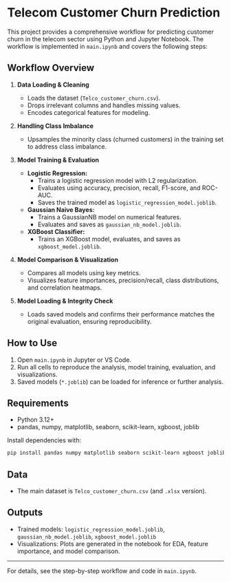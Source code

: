 # Telecom Customer Churn Prediction

This project provides a comprehensive workflow for predicting customer churn in the telecom sector using Python and Jupyter Notebook. The workflow is implemented in `main.ipynb` and covers the following steps:

## Workflow Overview

1. **Data Loading & Cleaning**
   - Loads the dataset (`Telco_customer_churn.csv`).
   - Drops irrelevant columns and handles missing values.
   - Encodes categorical features for modeling.

2. **Handling Class Imbalance**
   - Upsamples the minority class (churned customers) in the training set to address class imbalance.

3. **Model Training & Evaluation**
   - **Logistic Regression:**
     - Trains a logistic regression model with L2 regularization.
     - Evaluates using accuracy, precision, recall, F1-score, and ROC-AUC.
     - Saves the trained model as `logistic_regression_model.joblib`.
   - **Gaussian Naive Bayes:**
     - Trains a GaussianNB model on numerical features.
     - Evaluates and saves as `gaussian_nb_model.joblib`.
   - **XGBoost Classifier:**
     - Trains an XGBoost model, evaluates, and saves as `xgboost_model.joblib`.

4. **Model Comparison & Visualization**
   - Compares all models using key metrics.
   - Visualizes feature importances, precision/recall, class distributions, and correlation heatmaps.

5. **Model Loading & Integrity Check**
   - Loads saved models and confirms their performance matches the original evaluation, ensuring reproducibility.

## How to Use

1. Open `main.ipynb` in Jupyter or VS Code.
2. Run all cells to reproduce the analysis, model training, evaluation, and visualizations.
3. Saved models (`*.joblib`) can be loaded for inference or further analysis.

## Requirements
- Python 3.12+
- pandas, numpy, matplotlib, seaborn, scikit-learn, xgboost, joblib

Install dependencies with:
```bash
pip install pandas numpy matplotlib seaborn scikit-learn xgboost joblib
```

## Data
- The main dataset is `Telco_customer_churn.csv` (and `.xlsx` version).

## Outputs
- Trained models: `logistic_regression_model.joblib`, `gaussian_nb_model.joblib`, `xgboost_model.joblib`
- Visualizations: Plots are generated in the notebook for EDA, feature importance, and model comparison.

---

For details, see the step-by-step workflow and code in `main.ipynb`.
